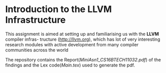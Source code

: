 # Introduction to the LLVM Infrastructure
This assignment is aimed at setting up and familiarising us with the **LLVM** compiler infras-
tructure (http://llvm.org), which has lot of very interesting research modules with active development from many compiler communities across the world

The repository contains the Report(*MiniAsn1_CS16BTECH11032.pdf*) of the findings and the Lex code(*Main.tex*) used to generate the pdf.